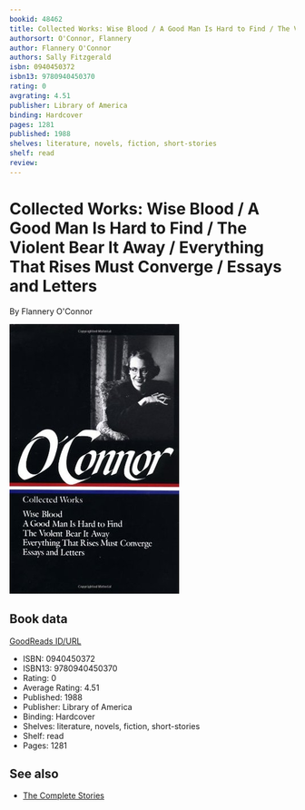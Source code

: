 ```yaml
---
bookid: 48462
title: Collected Works: Wise Blood / A Good Man Is Hard to Find / The Violent Bear It Away / Everything That Rises Must Converge / Essays and Letters
authorsort: O'Connor, Flannery
author: Flannery O'Connor
authors: Sally Fitzgerald
isbn: 0940450372
isbn13: 9780940450370
rating: 0
avgrating: 4.51
publisher: Library of America
binding: Hardcover
pages: 1281
published: 1988
shelves: literature, novels, fiction, short-stories
shelf: read
review: 
---
```


# Collected Works: Wise Blood / A Good Man Is Hard to Find / The Violent Bear It Away / Everything That Rises Must Converge / Essays and Letters

By Flannery O'Connor

![](../../assets/bookcovers/1412900634l/48462.jpg)

## Book data

[GoodReads ID/URL](https://www.goodreads.com/book/show/48462)

- ISBN: 0940450372
- ISBN13: 9780940450370
- Rating: 0
- Average Rating: 4.51
- Published: 1988
- Publisher: Library of America
- Binding: Hardcover
- Shelves: literature, novels, fiction, short-stories
- Shelf: read
- Pages: 1281


## See also

- [The Complete Stories](The_Complete_Stories.md)
